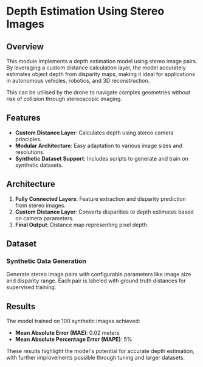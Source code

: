 # Depth Estimation Using Stereo Images

## Overview

This module implements a depth estimation model using stereo image pairs. By leveraging a custom distance calculation layer, the model accurately estimates object depth from disparity maps, making it ideal for applications in autonomous vehicles, robotics, and 3D reconstruction.

This can be utilised by the drone to navigate complex geometries without risk of collision through stereoscopic imaging.

## Features

- **Custom Distance Layer**: Calculates depth using stereo camera principles.
- **Modular Architecture**: Easy adaptation to various image sizes and resolutions.
- **Synthetic Dataset Support**: Includes scripts to generate and train on synthetic datasets.

## Architecture

1. **Fully Connected Layers**: Feature extraction and disparity prediction from stereo images.
2. **Custom Distance Layer**: Converts disparities to depth estimates based on camera parameters.
3. **Final Output**: Distance map representing pixel depth.

## Dataset

### Synthetic Data Generation

Generate stereo image pairs with configurable parameters like image size and disparity range. Each pair is labeled with ground truth distances for supervised training.

## Results

The model trained on 100 synthetic images achieved:

- **Mean Absolute Error (MAE)**: 0.02 meters
- **Mean Absolute Percentage Error (MAPE)**: 5%

These results highlight the model's potential for accurate depth estimation, with further improvements possible through tuning and larger datasets.